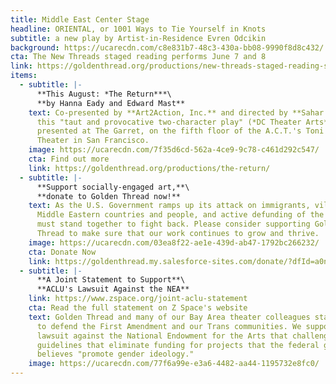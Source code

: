 ```yaml
---
title: Middle East Center Stage
headline: ORIENTAL, or 1001 Ways to Tie Yourself in Knots
subtitle: a new play by Artist-in-Residence Evren Odcikin
background: https://ucarecdn.com/c8e831b7-48c3-430a-bb08-9990f8d8c432/
cta: The New Threads staged reading performs June 7 and 8
link: https://goldenthread.org/productions/new-threads-staged-reading-series-2025/
items:
  - subtitle: |-
      **This August: *T﻿he Return***\
      **by Hanna Eady and Edward Mast**
    text: C﻿o-presented by **Art2Action, Inc.** and directed by **Sahar Assaf,**
      this "taut and provocative two-character play" (*DC Theater Arts*) will be
      presented at The Garret, on the fifth floor of the A.C.T.'s Toni Rembe
      Theater in San Francisco.
    image: https://ucarecdn.com/7f35d6cd-562a-4ce9-9c78-c461d292c547/
    cta: Find out more
    link: https://goldenthread.org/productions/the-return/
  - subtitle: |-
      **S﻿upport socially-engaged art,**\
      **d﻿onate to Golden Thread now!**
    text: A﻿s the U.S. Government ramps up its attack on immigrants, vilification of
      Middle Eastern countries and people, and a﻿ctive defunding of the Arts, we
      must stand together to fight back. Please consider supporting Golden
      Thread to make sure that our work continues to grow and thrive.
    image: https://ucarecdn.com/03ea8f22-ae1e-439d-ab47-1792bc266232/
    cta: Donate Now
    link: https://goldenthread.my.salesforce-sites.com/donate/?dfId=a0n3Z00000tn4RsQAI
  - subtitle: |-
      **A﻿ Joint Statement to Support**\
      **ACLU's Lawsuit Against the NEA**
    link: https://www.zspace.org/joint-aclu-statement
    cta: Read the full statement on Z Space's website
    text: G﻿olden Thread and many of our Bay Area theater colleagues stand together
      to defend the First Amendment and our Trans communities. We support ACLU's
      lawsuit against the National Endowment for the Arts that challenges new
      guidelines that eliminate funding for projects that the federal government
      believes "promote gender ideology."
    image: https://ucarecdn.com/77f6a99e-e3a6-4482-aa44-1195732e8fc0/
---
```

